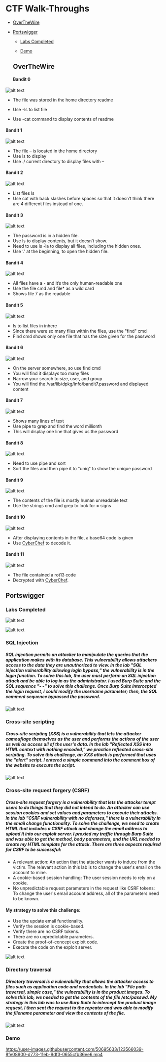 # CTF Walk-Throughs
 * [OverTheWire](#overthewire)

 * [Portswigger](#portswigger)

   - [Labs Completed](#labs-completed)

   - [Demo](#demo)
  

   ## OverTheWire
    
   #### Bandit 0
     
  ![alt text](https://res.cloudinary.com/s1n1s73r-k1773n/image/upload/v1624315610/overthewire/Bandit0_thh95i.png)

   - The file was stored in the home directory readme
     
   - Use -ls to list file
    
   - Use -cat command to display contents of readme
    
   #### Bandit 1
    
  ![alt text](https://res.cloudinary.com/s1n1s73r-k1773n/image/upload/v1624315610/overthewire/Bandit1_yuupe5.png)

   - The file – is located in the home directory
   - Use ls to display 
   - Use ./ current directory to display files with – 

   #### Bandit 2
    
  ![alt text](https://res.cloudinary.com/s1n1s73r-k1773n/image/upload/v1624315606/overthewire/Bandit2_redh7q.png)

   - List files ls
   - Use cat with back slashes before spaces so that it doesn’t think there are 4 different files instead of one. 

   #### Bandit 3

  ![alt text](https://res.cloudinary.com/s1n1s73r-k1773n/image/upload/v1624315608/overthewire/Bandit3_xlhdms.png)

   - The password is in a hidden file. 
   -	Use ls to display contents, but it doesn’t show. 
   -	Need to use ls -la to display all files, including the hidden ones.
   -	Use ‘.’ at the beginning, to open the hidden file.
   
   #### Bandit 4
   
   ![alt text](https://res.cloudinary.com/s1n1s73r-k1773n/image/upload/v1624315608/overthewire/Bandit4_xeawe5.png)

   -	All files have a  - and it’s the only human-readable one
   -	Use the file cmd  and file* as a wild card 
   - Shows file 7 as the readable 
    
   #### Bandit 5
    
   ![alt text](https://res.cloudinary.com/s1n1s73r-k1773n/image/upload/v1624315609/overthewire/Bandit5_ecm9ay.png)

   -	ls to list files in inhere
   -	Since there were so many files within the files, use the "find" cmd
   -	Find cmd shows only one file that has the size given for the password
    
   #### Bandit 6

  ![alt text](https://res.cloudinary.com/s1n1s73r-k1773n/image/upload/v1624315609/overthewire/Bandit6_feef3s.png)

   -	On the server somewhere, so use find cmd
   -	You will find it displays too many files
   -	Narrow your search to size, user, and group
   -	You will find the /var/lib/dpkg/info/bandit7.password and displayed content
  
  ####  Bandit 7

  ![alt text](https://res.cloudinary.com/s1n1s73r-k1773n/image/upload/v1624315609/overthewire/Bandit7_r9zjqx.png)

   - Shows many lines of text
   - Use pipe to grep and find the word millionth
   - This will display one line that gives us the password

  ####   Bandit 8
  
  ![alt text](https://res.cloudinary.com/s1n1s73r-k1773n/image/upload/v1624315610/overthewire/Bandit8_rpxywo.png)

   - Need to use pipe and sort 
   - Sort the files and then pipe it to "uniq" to show the unique password
     
  ####   Bandit 9
  
  ![alt text](https://res.cloudinary.com/s1n1s73r-k1773n/image/upload/v1624315609/overthewire/Bandit9_wizfje.png)

   - The contents of the file is mostly human unreadable text
   - Use the strings cmd and grep to look for = signs

  ####   Bandit 10
  
  ![alt text](https://res.cloudinary.com/s1n1s73r-k1773n/image/upload/v1624315610/overthewire/Bandit10_ouriuo.png)

   - After displaying contents in the file, a base64 code is given
   - Use [CyberChef](https://gchq.github.io/CyberChef/) to decode it.
     
  ####   Bandit 11
  
  ![alt text](https://res.cloudinary.com/s1n1s73r-k1773n/image/upload/v1624315610/overthewire/Bandit11_w0n6zh.png)

   - The file contained a rot13 code
   - Decrypted with [CyberChef](https://gchq.github.io/CyberChef/). 



## Portswigger

### Labs Completed

  ![alt text](https://res.cloudinary.com/s1n1s73r-k1773n/image/upload/v1624843900/labs/portswigger/Russell_Portswigger_labs_Project_Page_2_g51upn.jpg)

  ![alt text](https://res.cloudinary.com/s1n1s73r-k1773n/image/upload/v1624842260/labs/portswigger/Slide2_lzkp8r.jpg)

### SQL Injection

##### SQL injection permits an attacker to manipulate the queries that the application makes with its database. This vulnerability allows attackers access to the data they are unauthorized to view. In the lab "SQL injection vulnerability allowing login bypass," the vulnerability is in the login function. To solve this lab, the user must perform an SQL injection attack and be able to log in as the administrator. I used Burp Suite and the SQL sequence "- -" to solve this challenge. Once Burp Suite intercepted the login request, I could modify the username parameter; then, the SQL comment sequence bypassed the password. 


  ![alt text](https://res.cloudinary.com/s1n1s73r-k1773n/image/upload/v1624842260/labs/portswigger/Slide4_xlrf5o.jpg)
 
### Cross-site scripting 

##### Cross-site scripting (XSS) is a vulnerability that lets the attacker camouflage themselves as the user and performs the actions of the user as well as access all of the user's data. In the lab "Reflected XSS into HTML context with nothing encoded," we practice reflected cross-site scripting. To solve this challenge, an XXS attack is performed that uses the "alert" script. I entered a simple command into the comment box of the website to execute the script.

  ![alt text](https://res.cloudinary.com/s1n1s73r-k1773n/image/upload/v1624842258/labs/portswigger/Slide5_xyivfc.jpg)
  
### Cross-site request forgery (CSRF)

##### Cross-site request forgery is a vulnerability that lets the attacker tempt users to do things that they did not intend to do. An attacker can use session cookies and set values and parameters to execute their attacks. In the lab "CSRF vulnerability with no defenses," there is a vulnerability in the email change functionality. To solve the challenge, we need to create HTML that includes a CSRF attack and change the email address to upload it into our exploit server. I proxied my traffic through Burp Suite and was able to get the method, body parameters, and the URL needed to create my HTML template for the attack. There are three aspects required for CSRF to be successful:
 
  - A relevant action: An action that the attacker wants to induce from the victim. The relevant action in this lab is to change the user's email on the account to mine. 
  -	A cookie-based session handling: The user session needs to rely on a cookie.
  - No unpredictable request parameters in the request like CSRF tokens: To change the user's email account address, all of the parameters need to be known. 

#### My strategy to solve this challenge:
  -	Use the update email functionality. 
  -	Verify the session is cookie-based. 
  -	Verify there are no CSRF tokens.
  -	There are no unpredictable parameters.
  -	Create the proof-of-concept exploit code.
  -	Execute the code on the exploit server.
  
  ![alt text](https://res.cloudinary.com/s1n1s73r-k1773n/image/upload/v1624842260/labs/portswigger/Slide6_kwydi0.jpg)
  
### Directory traversal

##### Directory traversal is a vulnerability that allows the attacker access to files such as application code and credentials. In the lab "File path traversal, simple case," the vulnerability is in the product images. To solve this lab, we needed to get the contents of the file /etc/passwd. My strategy in this lab was to use Burp Suite to intercept the product image request. I then sent the request to the repeater and was able to modify the filename parameter and view the contents of the file. 

  
 ![alt text](https://res.cloudinary.com/s1n1s73r-k1773n/image/upload/v1624842258/labs/portswigger/Slide7_qz9oaj.jpg)
        
### Demo

https://user-images.githubusercontent.com/50695633/123566039-8fe08900-d773-11eb-9df3-0655cfb36ee6.mp4

